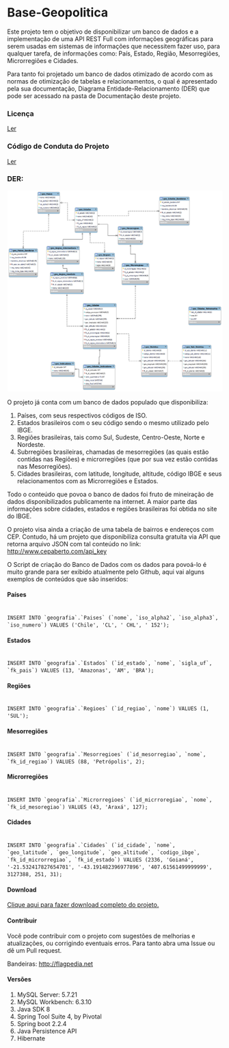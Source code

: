 # Base-Geopolitica
Este projeto tem o objetivo de disponibilizar um banco de dados e a implementação de uma API REST Full com informações geográficas para serem usadas em sistemas de informações que necessitem fazer uso, para qualquer tarefa, de informações como: País, Estado, Região, Mesorregiões, Microrregiões e Cidades.

Para tanto foi projetado um banco de dados otimizado de acordo com as normas de otimização de tabelas e relacionamentos, o qual é apresentado pela sua documentação, Diagrama Entidade-Relacionamento (DER) que pode ser acessado na pasta de Documentação deste projeto.

<h3>Licença</h3>
<a href="https://github.com/izaquiellbessas/Base-Geopolitica/blob/master/LICENSE">Ler</a>

<h3>Código de Conduta do Projeto</h3>
<a href="https://github.com/izaquiellbessas/Base-Geopolitica/blob/master/CODE_OF_CONDUCT.md">Ler</a>

<h3>DER:</h3>
<img src="https://github.com/izaquiellbessas/Base-Geopolitica/blob/master/Documenta%C3%A7%C3%A3o/DER%20Geral.png?raw=true" alt="DER" />

O projeto já conta com um banco de dados populado que disponibiliza:
<ol>
  <li> Países, com seus respectivos códigos de ISO. </li>
  <li> Estados brasileiros com o seu código sendo o mesmo utilizado pelo IBGE. </li>
  <li> Regiões brasileiras, tais como Sul, Sudeste, Centro-Oeste, Norte e Nordeste. </li>
  <li> Subrregiões brasileiras, chamadas de mesorregiões (as quais estão contidas nas Regiões) e microrregiões (que por sua vez estão contidas nas Mesorregiões).
  <li> Cidades brasileiras, com latitude, longitude, altitude, código IBGE e seus relacionamentos com as Microrregiões e Estados. </li>
</ol>

Todo o conteúdo que povoa o banco de dados foi fruto de mineiração de dados disponibilizados publicamente na internet. A maior parte das informações sobre cidades, estados e regiões brasileiras foi obtida no site do IBGE.

O projeto visa ainda a criação de uma tabela de bairros e endereços com CEP. Contudo, há um projeto que disponibiliza consulta gratuíta via API que retorna arquivo JSON com tal conteúdo no link: http://www.cepaberto.com/api_key

O Script de criação do Banco de Dados com os dados para povoá-lo é muito grande para ser exibido atualmente pelo Github, aqui vai alguns exemplos de conteúdos que são inseridos:
<h4>Países</h4>
<code>
INSERT INTO `geografia`.`Paises` (`nome`, `iso_alpha2`, `iso_alpha3`, `iso_numero`) VALUES ('Chile', 'CL', ' CHL', ' 152');
</code>

<h4>Estados</h4>
<code>
INSERT INTO `geografia`.`Estados` (`id_estado`, `nome`, `sigla_uf`, `fk_pais`) VALUES (13, 'Amazonas', 'AM', 'BRA');
</code>

<h4>Regiões</h4>
<code>
INSERT INTO `geografia`.`Regioes` (`id_regiao`, `nome`) VALUES (1, 'SUL');
</code>

<h4>Mesorregiões</h4>
<code>
INSERT INTO `geografia`.`Mesorregioes` (`id_mesorregiao`, `nome`, `fk_id_regiao`) VALUES (88, 'Petrópolis', 2);
</code>

<h4>Microrregiões</h4>
<code>
INSERT INTO `geografia`.`Microrregioes` (`id_micrroregiao`, `nome`, `fk_id_mesoregiao`) VALUES (43, 'Araxá', 127);
</code>

<h4>Cidades</h4>
<code>
INSERT INTO `geografia`.`Cidades` (`id_cidade`, `nome`, `geo_latitude`, `geo_longitude`, `geo_altitude`, `codigo_ibge`, `fk_id_microrregiao`, `fk_id_estado`) VALUES (2336, 'Goianá', '-21.532417827654701', '-43.191482396977896', '407.61561499999999', 3127388, 251, 31);
</code>

<h4>Download</h4>
<a href="https://github.com/izaquiellbessas/Base-Geopolitica/archive/master.zip"> Clique aqui para fazer download completo do projeto. </a>

<h4>Contribuir</h4>
<p>
Você pode contribuir com o projeto com sugestões de melhorias e atualizações, ou corrigindo eventuais erros. Para tanto abra uma Issue ou dê um Pull request.
</p>

Bandeiras: http://flagpedia.net

<h4>Versões</h4>
<ol>
  <li>MySQL Server: 5.7.21</li>
  <li>MySQL Workbench: 6.3.10</li>
  <li>Java SDK 8</li>
  <li>Spring Tool Suite 4, by Pivotal</li>
  <li>Spring boot 2.2.4</li>
  <li>Java Persistence API</li>
  <li>Hibernate</li>
</ol>
